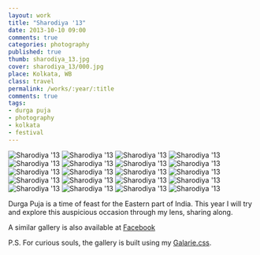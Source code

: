 ```yaml
---
layout: work
title: "Sharodiya '13"
date: 2013-10-10 09:00
comments: true
categories: photography
published: true
thumb: sharodiya_13.jpg
cover: sharodiya_13/000.jpg
place: Kolkata, WB
class: travel
permalink: /works/:year/:title
comments: true
tags:
- durga puja
- photography
- kolkata
- festival
---
```


<p>
  <div class="fotorama" data-keyboard="true" data-arrows="true" data-click="true" data-swipe="true" data-autoplay="true" data-loop="true" data-allowfullscreen="native">
      <img src="/images/works/sharodiya_13/020.jpg" alt="Sharodiya '13">
      <img src="/images/works/sharodiya_13/019.jpg" alt="Sharodiya '13">
      <img src="/images/works/sharodiya_13/018.jpg" alt="Sharodiya '13">
      <img src="/images/works/sharodiya_13/017.jpg" alt="Sharodiya '13">
      <img src="/images/works/sharodiya_13/016.jpg" alt="Sharodiya '13">
      <img src="/images/works/sharodiya_13/015.jpg" alt="Sharodiya '13">
      <img src="/images/works/sharodiya_13/014.jpg" alt="Sharodiya '13">
      <img src="/images/works/sharodiya_13/013.jpg" alt="Sharodiya '13">
      <img src="/images/works/sharodiya_13/012.jpg" alt="Sharodiya '13">
      <img src="/images/works/sharodiya_13/011.jpg" alt="Sharodiya '13">
      <img src="/images/works/sharodiya_13/010.jpg" alt="Sharodiya '13">
      <img src="/images/works/sharodiya_13/009.jpg" alt="Sharodiya '13">
      <img src="/images/works/sharodiya_13/008.jpg" alt="Sharodiya '13">
      <img src="/images/works/sharodiya_13/007.jpg" alt="Sharodiya '13">
      <img src="/images/works/sharodiya_13/006.jpg" alt="Sharodiya '13">
      <img src="/images/works/sharodiya_13/005.jpg" alt="Sharodiya '13">
      <img src="/images/works/sharodiya_13/004.jpg" alt="Sharodiya '13">
      <img src="/images/works/sharodiya_13/003.jpg" alt="Sharodiya '13">
      <img src="/images/works/sharodiya_13/002.jpg" alt="Sharodiya '13">
      <img src="/images/works/sharodiya_13/001.jpg" alt="Sharodiya '13">
  </div>
</p>

Durga Puja is a time of feast for the Eastern part of India. This year I will try and explore this auspicious occasion through my lens, sharing along.

A similar gallery is also available at <a href="https://www.facebook.com/media/set/?set=a.594299680630208&type=1&l=e4873b9126" target="_blank">Facebook</a> 

P.S. For curious souls, the gallery is built using my [Galarie.css](http://upamanyu.in/galarie-css/).
